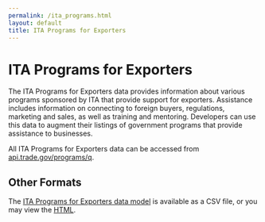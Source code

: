 ```yaml
---
permalink: /ita_programs.html
layout: default
title: ITA Programs for Exporters
---
```


# ITA Programs for Exporters

The ITA Programs for Exporters data provides information about various programs sponsored by ITA that provide support for exporters. Assistance includes information on connecting to foreign buyers, regulations, marketing and sales, as well as training and mentoring. Developers can use this data to augment their listings of government programs that provide assistance to businesses.

All ITA Programs for Exporters data can be accessed from [api.trade.gov/programs/q](/data/ita_programs.json).

## Other Formats

The [ITA Programs for Exporters data model](/data/ita_programs.csv) is available as a CSV file, or you may view the [HTML](ITAPrograms.html).
